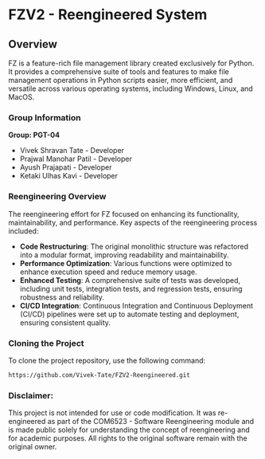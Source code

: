 
# FZV2 - Reengineered System

## Overview

FZ is a feature-rich file management library created exclusively for Python. It provides a comprehensive suite of tools and features to make file management operations in Python scripts easier, more efficient, and versatile across various operating systems, including Windows, Linux, and MacOS.

### Group Information
**Group: PGT-04**
- Vivek Shravan Tate - Developer
- Prajwal Manohar Patil - Developer
- Ayush Prajapati - Developer
- Ketaki Ulhas Kavi - Developer


### Reengineering Overview

The reengineering effort for FZ focused on enhancing its functionality, maintainability, and performance. Key aspects of the reengineering process included:

- **Code Restructuring**: The original monolithic structure was refactored into a modular format, improving readability and maintainability.
- **Performance Optimization**: Various functions were optimized to enhance execution speed and reduce memory usage.
- **Enhanced Testing**: A comprehensive suite of tests was developed, including unit tests, integration tests, and regression tests, ensuring robustness and reliability.
- **CI/CD Integration**: Continuous Integration and Continuous Deployment (CI/CD) pipelines were set up to automate testing and deployment, ensuring consistent quality.

### Cloning the Project

To clone the project repository, use the following command:
```sh
https://github.com/Vivek-Tate/FZV2-Reengineered.git
```

### Disclaimer:
This project is not intended for use or code modification. It was re-engineered as part of the COM6523 - Software Reengineering module and is made public solely for understanding the concept of reengineering and for academic purposes. All rights to the original software remain with the original owner.
